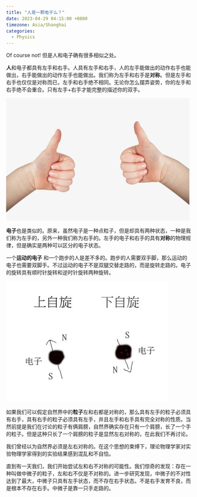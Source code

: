 ```yaml
---
title: "人是一颗电子么？"
date: 2023-04-29 04:15:00 +0800
timezone: Asia/Shanghai
categories:
  - Physics
---
```


Of course not! 但是人和电子确有很多相似之处。



**人**和电子都具有左手和右手。人具有左手和右手，人的左手能做出的动作右手也能做出，右手能做出的动作左手也能做出。我们称为左手和右手是**对称**。但是左手和右手也仅仅是对称而已，左手和右手绝不相同。无论你怎么摆弄姿势，你的左手和右手绝不会重合。只有左手+右手才能完整的描述你的双手。

![img](APersonAElectron/hand.jpg)



**电子**也是类似的。原来，虽然电子是一种点粒子，但是却具有两种状态，一种是我们称为左手的，另外一种我们称为右手的。左手的电子和右手的具有**对称**的物理规律，但是确实是两种可以区分的电子状态。



一个**运动的电子** 和一个跑步的人是差不多的。跑步的人需要双手脚，那么运动的电子也需要双脚手。不过运动的电子不是双腿交替走路的，而是旋转走路的。电子的旋转具有顺时针旋转和逆时针旋转两种旋转。

![img](APersonAElectron/electron-spin.jpg)

如果我们可以假定自然界中的**粒子**左和右都是对称的，那么具有左手的粒子必须具有右手，具有右手的粒子必须具有左手，并且左手和右手具有完全对称的性质。当然前提是我们在讨论的粒子有俩肩膀，自然界确实存在只有一个肩膀，长了一个手的粒子。但是这种只长了一个肩膀的粒子是显然左右对称的，在此我们不再讨论。



我们曾经以为自然界必须是左右对称的。在这个思想的束缚下，理论物理学家对实验物理学家得到的实验结果感到混乱和不自恰。



直到有一天我们，我们开始尝试左和右不对称的可能性。我们惊奇的发现：存在一种叫做中微子的粒子，左和右不仅是不对称的。进一步研究发现，中微子的不对性达到了最大，中微子只具有左手状态，而不存在右手状态。不是右手发育不良，而是根本不存在右手。中微子是靠一只手走路的。
